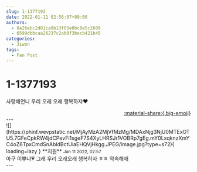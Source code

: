 ```yaml
---
slug: 1-1377193
date: 2022-01-11 02:56:07+09:00
authors:
  - 8a26ebc2d81ca9b13f05e0bc8e5c2609
  - 6599dbbcaa26237c2ab0f3becb421b45
categories:
  - Jiwon
tags:
  - Fan Post
---
```


# 1-1377193

<div class="post-container" markdown="1">
<div class="content-container md-sidebar__scrollwrap" markdown="1">

사랑해언니 우리 오래 오래 행복하쟈❤️

</div>
</div>

<div style="text-align: right;" markdown="1">
<a href="https://weverse.io/fromis9/fanpost/1-1377193" style="text-align: right;">:material-share:{.big-emoji}</a>
</div>
---

<div class="comments-container md-sidebar__scrollwrap" markdown="1">
<div class="comment" markdown="1">
<div class='id-container' markdown="1">
![](https://phinf.wevpstatic.net/MjAyMzA2MjVfMzMg/MDAxNjg3NjU0MTExOTU5.7GFeCpkRW4jdCPevFi1sgeF7S4XyLHRSJr1VOBRp7gEg.mY0LxqknzXmYC4oZ6TpxCmdSnAbldBctUiaEHQVjHkgg.JPEG/image.jpg?type=s72){ loading=lazy }
**<span class="artist">지원</span>** <small>Jan 11 2022, 02:57</small><br>
</div>
<div class='comment-body' markdown="1">
아구 이뿌나💗 그래 우리 오래오래 행복하자 ㅎㅎ 약속해애
</div>
</div>
</div>
---
